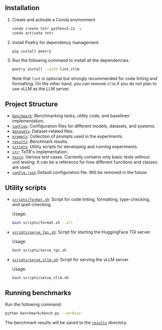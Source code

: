 ## Installation

1. Create and activate a Conda environment
   ```sh
   conda create totr python=3.11 -y
   conda activate totr
   ```
2. Install Poetry for dependency management.

   ```sh
   pip install poetry
   ```

3. Run the following command to install all the dependencies.
   ```sh
   poetry install --with lint,vllm
   ```
   Note that `lint` is optional but strongly recommended for code linting and formatting. On the other hand, you can remove `vllm` if you do not plan to use vLLM as the LLM server.

## Project Structure

- [`benchmark`](benchmark): Benchmarking tasks, utility code, and baselines' implementation.
- [`configs`](configs): Configuration files for different models, datasets, and systems.
- [`datasets`](datasets): Dataset-related files.
- [`prompts`](prompts): Collection of prompts used in the experiments.
- [`results`](results): Benchmark results.
- [`scripts`](scripts): Utility scripts for developing and running experiments.
- [`src`](src): ToTR's implementation.
- [`tests`](tests): Various test cases. Currently contains only basic tests without unit testing. It can be a reference for how different functions and classes are used.
- [`config.json`](config.json) Default configuration file. Will be removed in the future.

## Utility scripts

- [`scripts/format.sh`](scripts/format.sh): Script for code linting, formatting, type-checking, and spell-checking.

  Usage:

  ```sh
  bash scripts/format.sh --all
  ```

- [`scripts/serve_tgi.sh`](scripts/serve_tgi.sh): Script for starting the HuggingFace TGI server.

  Usage:

  ```sh
  bash scripts/serve_tgi.sh
  ```

- [`scripts/serve_vllm.sh`](scripts/serve_vllm.sh): Script for serving the vLLM server.

  Usage:

  ```sh
  bash scripts/serve_vllm.sh
  ```

## Running benchmarks

Run the following command:

```sh
python benchmark/bench.py --verbose
```

The benchmark results will be saved to the [`results`](results) directory.
